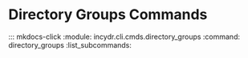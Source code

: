 # Directory Groups Commands

::: mkdocs-click
    :module: incydr.cli.cmds.directory_groups
    :command: directory_groups
    :list_subcommands:
